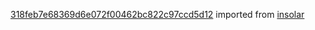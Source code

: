 [318feb7e68369d6e072f00462bc822c97ccd5d12](https://github.com/insolar/insolar/commit/318feb7e68369d6e072f00462bc822c97ccd5d12) imported from [insolar](https://github.com/insolar/insolar)
